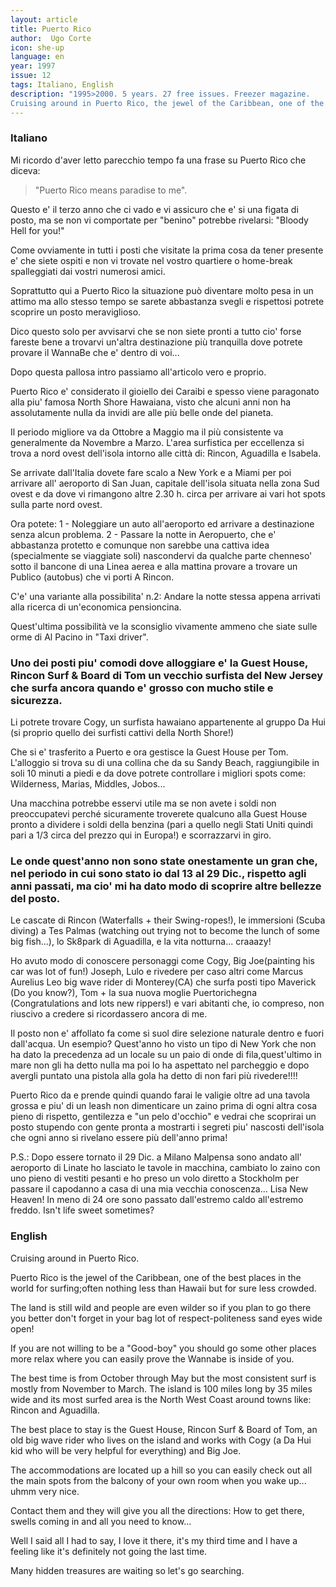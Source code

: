 ```yaml
---
layout: article
title: Puerto Rico
author:  Ugo Corte
icon: she-up
language: en
year: 1997
issue: 12
tags: Italiano, English
description: "1995>2000. 5 years. 27 free issues. Freezer magazine.
Cruising around in Puerto Rico, the jewel of the Caribbean, one of the best places in the world for surfing. Often nothing less than Hawaii but for sure less crowded... "
---
```


### Italiano

Mi ricordo d'aver letto parecchio tempo fa una frase su Puerto Rico che diceva:

>"Puerto Rico means paradise to me".

Questo e' il terzo anno che ci vado e vi assicuro che e' si una figata di posto, ma se non vi comportate per "benino" potrebbe rivelarsi: "Bloody Hell for you!"

Come ovviamente in tutti i posti che visitate la prima cosa da tener presente e' che siete ospiti e non vi trovate nel vostro quartiere o home-break spalleggiati dai vostri numerosi amici.

Soprattutto qui a Puerto Rico la situazione può diventare molto pesa in un attimo ma allo stesso tempo se sarete abbastanza svegli e rispettosi potrete scoprire un posto meraviglioso.

Dico questo solo per avvisarvi che se non siete pronti a tutto cio' forse fareste bene a trovarvi un'altra destinazione più tranquilla dove potrete provare il WannaBe che e' dentro di voi...

Dopo questa pallosa intro passiamo all'articolo vero e proprio.

Puerto Rico e' considerato il gioiello dei Caraibi e spesso viene paragonato alla piu' famosa North Shore Hawaiana, visto che alcuni anni non ha assolutamente nulla da invidi are alle più belle onde del pianeta.

Il periodo migliore va da Ottobre a Maggio ma il più consistente va generalmente da Novembre a Marzo. L'area surfistica per eccellenza si trova a nord ovest dell'isola intorno alle città di: Rincon, Aguadilla e Isabela.

Se arrivate dall'Italia dovete fare scalo a New York e a Miami per poi arrivare all' aeroporto di San Juan, capitale dell'isola situata nella zona Sud ovest e da dove vi rimangono altre 2.30 h. circa per arrivare ai vari hot spots sulla parte nord ovest.

Ora potete:
1 - Noleggiare un auto all'aeroporto ed arrivare a destinazione senza alcun problema.
2 - Passare la notte in Aeropuerto, che e' abbastanza protetto e comunque non sarebbe una cattiva idea (specialmente se viaggiate soli) nascondervi da qualche parte chenneso' sotto il bancone di una Linea aerea e alla mattina provare a trovare un Publico (autobus) che vi porti A Rincon.

C'e' una variante alla possibilita' n.2: Andare la notte stessa appena arrivati alla ricerca di un'economica pensioncina.

Quest'ultima possibilità ve la sconsiglio vivamente ammeno che siate sulle orme di Al Pacino in "Taxi driver".

### Uno dei posti piu' comodi dove alloggiare e' la Guest House, Rincon Surf & Board di Tom un vecchio surfista del New Jersey che surfa ancora quando e' grosso con mucho stile e sicurezza.

Li potrete trovare Cogy, un surfista hawaiano appartenente al gruppo Da Hui (si proprio quello dei surfisti cattivi della North Shore!)

Che si e' trasferito a Puerto e ora gestisce la Guest House per Tom. L'alloggio si trova su di una collina che da su Sandy Beach, raggiungibile in soli 10 minuti a piedi e da dove potrete controllare i migliori spots come: Wilderness, Marias, Middles, Jobos...

Una macchina potrebbe esservi utile ma se non avete i soldi non preoccupatevi perché sicuramente troverete qualcuno alla Guest House pronto a dividere i soldi della benzina (pari a quello negli Stati Uniti quindi pari a 1/3 circa del prezzo qui in Europa!) e scorrazzarvi in giro.

### Le onde quest'anno non sono state onestamente un gran che, nel periodo in cui sono stato io dal 13 al 29 Dic., rispetto agli anni passati, ma cio' mi ha dato modo di scoprire altre bellezze del posto.

Le cascate di Rincon (Waterfalls + their Swing-ropes!), le immersioni (Scuba diving) a Tes Palmas (watching out trying not to become the lunch of some big fish...), lo Sk8park di Aguadilla, e la vita notturna... craaazy!

Ho avuto modo di conoscere personaggi come Cogy, Big Joe(painting his car was lot of fun!) Joseph, Lulo e rivedere per caso altri come Marcus Aurelius Leo big wave rider di Monterey(CA) che surfa posti tipo Maverick (Do you know?), Tom + la sua nuova moglie Puertorichegna (Congratulations and lots new rippers!) e vari abitanti che, io compreso, non riuscivo a credere si ricordassero ancora di me.

Il posto non e' affollato fa come si suol dire selezione naturale dentro e fuori dall'acqua. Un esempio? Quest'anno ho visto un tipo di New York che non ha dato la precedenza ad un locale su un paio di onde di fila,quest'ultimo in mare non gli ha detto nulla ma poi lo ha aspettato nel parcheggio e dopo avergli puntato una pistola alla gola ha detto di non fari più rivedere!!!!

Puerto Rico da e prende quindi quando farai le valigie oltre ad una tavola grossa e piu' di un leash non dimenticare un zaino prima di ogni altra cosa pieno di rispetto, gentilezza e "un pelo d'occhio" e vedrai che scoprirai un posto stupendo con gente pronta a mostrarti i segreti piu' nascosti dell'isola che ogni anno si rivelano essere più dell'anno prima!

P.S.: Dopo essere tornato il 29 Dic. a Milano Malpensa sono andato all' aeroporto di Linate ho lasciato le tavole in macchina, cambiato lo zaino con uno pieno di vestiti pesanti e ho preso un volo diretto a Stockholm per passare il capodanno a casa di una mia vecchia conoscenza... Lisa New Heaven! In meno di 24 ore sono passato dall'estremo caldo all'estremo freddo. Isn't life sweet sometimes?

### English

Cruising around in Puerto Rico.

Puerto Rico is the jewel of the Caribbean, one of the best places in the world for surfing;often nothing less than Hawaii but for sure less crowded.

The land is still wild and people are even wilder so if you plan to go there you better don't forget in your bag lot of respect-politeness sand eyes wide open!

If you are not willing to be a "Good-boy" you should go some other places more relax where you can easily prove the Wannabe is inside of you.

The best time is from October through May but the most consistent surf is mostly from November to March. The island is 100 miles long by 35 miles wide and its most surfed area is the North West Coast around towns like: Rincon and Aguadilla.

The best place to stay is the Guest House, Rincon Surf & Board of Tom, an old big wave rider who lives on the island and works with Cogy (a Da Hui kid who will be very helpful for everything) and Big Joe.

The accommodations are located up a hill so you can easily check out all the main spots from the balcony of your own room when you wake up... uhmm very nice.

Contact them and they will give you all the directions: How to get there, swells coming in and all you need to know...

Well I said all I had to say, I love it there, it's my third time and I have a feeling like it's definitely not going the last time.

Many hidden treasures are waiting so let's go searching.

